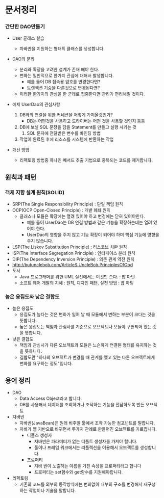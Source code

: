 # 문서정리

### 간단한 DAO만들기
* User 클래스 실습 
  * 자바빈을 지원하는 형태의 클래스를 생성합니다. 

* DAO의 분리
  * 분리와 확장을 고려한 설계가 존재 해야 한다.
  * 변화는 일반적으로 한가지 관심에 대해서 발생합니다. 
    * 예를 들어 DB 접속용 암호를 변경한다면?
    * 트랜잭션 기숭을 다른것으로 변경된다면?
  * 이러한 한가지의 관심을 한 군데로 집중한다면 관리가 편리해질 것이다. 
* 예제 UserDao의 관심사항
  1. DB와의 연결을 위한 커네션을 어떻게 가져올것인가?
     * DB는 어떤것을 사용하고 드라이버는 어떤 것을 사용할 것인지 등등
  2. DB에 보낼 SQL 문장을 담을 Statement를 만들고 실행 시키는 것
     1. SQL 문자에 전달받은 변수를 바인딩 방법
  3. 작업이 완료된 후에 리소스를 시스템에 반환하는 작업

* 개선 방법
  * 리펙토링 방법중 하나인 메서드 추출 기법으로 중복되는 코드를 제거합니다.

## 원칙과 패턴
### 객체 지향 설계 원칙(SOLID)
* SRP(The Single Responsibility Principle) : 단일 책임 원칙
* OCP(OCP Open-Closed Principle) : 개발 폐쇄 원칙
  * 클래스나 모듈은 확장에는 열려 있어야 하고 변경에는 닫혀 있어야한다. 
    * 예를 들어 UserDao는 DB 연결 방법과 같은 기능을 확장하는데는 열려 있어야 한다.
    * UserDao의 영향을 주지 않고 기능 확장이 되어야 하며 핵심 기능에 영향을 주지 않습니다.
* LSP(The Liskov Substitution Principle) : 리스코브 치환 원칙
* ISP(The Interface Segregation Principle) : 인터페이스 분리 원칙
* DIP(The Dependency Inversion Principle) : 의존 관계 역전 원칙
* http://butunclebob.com/ArticleS.UncleBob.PrinciplesOfOod
* 도서 
  * Java 프로그래머를 위한 UML 실전에서는 이것만 쓴다. : 밥 마틴
  * 소프트 웨어 개발의 지혜 : 원칙, 디자인 패턴, 실천 방법 : 밥 마팅
### 높은 응집도와 낮은 결합도
* 높은 응집도
  * 응집도가 높다는 것은 변화가 일어 날 때 모듈에서 변하는 부분이 크다는 것을 뜻합니다.
  * 높은 응집도는 책임과 관심사를 기준으로 오브젝트나 모듈이 구현되어 있는 것을 뜻합니다.  
* 낮은 결합도 
  * 책임과 관심사가 다른 오브젝트와 모듈은 느슨하게 연결된 형태를 유지하는 것을 뜻하니다. 
  * 결합도란 "하나의 오브젝트가 변경될 때 관계를 맺고 있는 다른 오브젝트에게 변화를 요구하는 정도"입니다. 
  





## 용어 정리
* DAO 
  * Data Access Object라고 합니다.
  * DB를 사용해서 데이터를 조회하거나 조작하는 기능을 전담하도록 만든 오브젝트
* 자바빈
  * 자바빈(JavaBean)은 원래 비주얼 툴에서 조작 가능한 컴포넌트를 말합니다. 
  * 자바가 웹 기반으로 바뀌면서 두가지 관례로 만들어진 오브젝트를 가르킵니다. 
    * 디폴스 생성자 
      * 자바빈은 파라미터가 없는 디폴트 생성자를 가져야 합니다. 
      * 툴이나 프레임 워크에서는 리플렉션을 이용해서 오브젝트를 생성합니다. 
    * 프로퍼티
      * 자바 빈이 노출하는 이름을 가진 속성을 프로퍼티라고 합니다 
      * 프로퍼티는 set함수와 get함수를 지원해야합니다. 
* 리펙토링
  * 기존의 코드를 외부의 동작방식에는 변화없이 내부의 구조를 변경해서 재구성 하는 작업이나 기술을 말합니다. 
